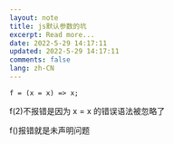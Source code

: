 ```yaml
---
layout: note
title: js默认参数的坑
excerpt: Read more...
date: 2022-5-29 14:17:11
updated: 2022-5-29 14:17:11
comments: false
lang: zh-CN
---
```


`f = (x = x) => x;`

f(2)不报错是因为 x = x 的错误语法被忽略了

f()报错就是未声明问题
  